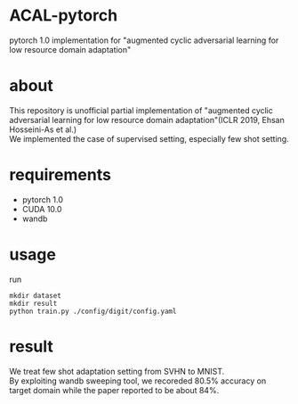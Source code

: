 # ACAL-pytorch
pytorch 1.0 implementation for "augmented cyclic adversarial learning for low resource domain adaptation"

# about   
This repository is unofficial partial implementation of "augmented cyclic adversarial learning for low resource domain adaptation"(ICLR 2019, Ehsan Hosseini-As et al.)   
We implemented the case of supervised setting, especially few shot setting.   

# requirements
- pytorch 1.0   
- CUDA 10.0   
- wandb   

# usage   
run   
```
mkdir dataset
mkdir result
python train.py ./config/digit/config.yaml   
```

# result
We treat few shot adaptation setting from SVHN to MNIST.   
By exploiting wandb sweeping tool, we recoreded 80.5% accuracy on target domain while the paper reported to be about 84%.   
